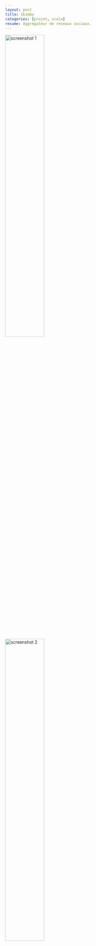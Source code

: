 ```yaml
---
layout: post
title: Skimbo
categories: [projet, scala]
resume: Aggrégateur de réseaux sociaux.
---
```

<div class="container-img">
  <img src="http://man.lydiman.net/cv/scala/skimbo/AllSkimbo.png" alt="screenshot 1" width="50%" />
  <img src="http://man.lydiman.net/cv/scala/skimbo/PerfectSocialDevDisplay.png" alt="screenshot 2" width="50%" />
  <img src="http://up.studio-dev.fr/_/capturedcran20121123212835.png" alt="screenshot 3" width="50%" />
</div>

Application web réalisée en 2 mois, pour le concours <a href="http://typesafe.com/resources/developer-contest" target="_blank">TypeSafeContest</a>.

Cet outils permet de sauver votre navigateur. En effet, il permet de fermer vos onglets Twitter, G+, Facebook, Trello, Github... Pour en conserver plus qu'un seul : <a href="http://skimbo.studio-dev.fr" target="_blank">Skimbo</a>.

* Rôle : Développeur parmi une équipe de 4 développeurs et 1 graphiste.
* Connaissances acquises : scala, akka, play-framework, angularJs.

<div class="container-link">
  <a href="http://skimbo.studio-dev.fr" target="_blank">Skimbo</a>
  <a href="https://github.com/Froggies/Skimbo" target="_blank">Github</a>
</div>